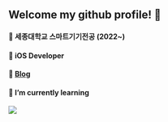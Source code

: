 ## Welcome my github profile! 👋

<!--
**YugyeongChoi/YugyeongChoi** is a ✨ _special_ ✨ repository because its `README.md` (this file) appears on your GitHub profile.

Here are some ideas to get you started:

- 👯 I’m looking to collaborate on ...
- 🤔 I’m looking for help with ...
- 💬 Ask me about ...
- 📫 How to reach me: ...
- 😄 Pronouns: ...
- ⚡ Fun fact: ...
-->
#### 🏫 세종대학교 스마트기기전공 (2022~)
#### 🍎 iOS Developer
#### 📒 [Blog](https://yugyeongchoi.tistory.com/)
#### 🌱  I’m currently learning
<img src="https://img.shields.io/badge/swift-F05138?style=for-the-badge&logo=swift&logoColor=white">
